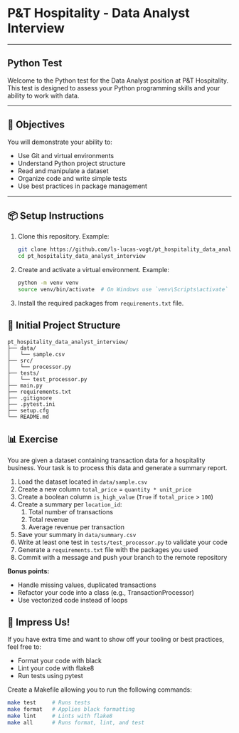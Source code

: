 # P&T Hospitality - Data Analyst Interview
---

## Python Test
Welcome to the Python test for the Data Analyst position at P&T Hospitality. This test is designed to assess your 
Python programming skills and your ability to work with data.

---

## 🧪 Objectives

You will demonstrate your ability to:
- Use Git and virtual environments
- Understand Python project structure
- Read and manipulate a dataset
- Organize code and write simple tests
- Use best practices in package management

---

## 📦 Setup Instructions

1. Clone this repository. Example:
   ```bash
   git clone https://github.com/ls-lucas-vogt/pt_hospitality_data_analyst_interview.git
   cd pt_hospitality_data_analyst_interview
   ```
   
2. Create and activate a virtual environment. Example:
   ```bash
   python -m venv venv
   source venv/bin/activate  # On Windows use `venv\Scripts\activate`
   ```

3. Install the required packages from `requirements.txt` file.

## 📁 Initial Project Structure
```
pt_hospitality_data_analyst_interview/
├── data/
│   └── sample.csv
├── src/
│   └── processor.py
├── tests/
│   └── test_processor.py
├── main.py
├── requirements.txt
├── .gitignore
├── .pytest.ini
├── setup.cfg
└── README.md
```

## 📊 Exercise

You are given a dataset containing transaction data for a hospitality business. Your task is to process this data and 
generate a summary report.

1. Load the dataset located in `data/sample.csv `
2. Create a new column `total_price` = `quantity * unit_price`
3. Create a boolean column `is_high_value` (`True` if `total_price` > `100`)
4. Create a summary per `location_id`:
   1. Total number of transactions 
   2. Total revenue
   3. Average revenue per transaction
5. Save your summary in `data/summary.csv`
6. Write at least one test in `tests/test_processor.py` to validate your code
7. Generate a `requirements.txt` file with the packages you used
8. Commit with a message and push your branch to the remote repository

**Bonus points:**
- Handle missing values, duplicated transactions 
- Refactor your code into a class (e.g., TransactionProcessor)
- Use vectorized code instead of loops

## 🌟 Impress Us!
If you have extra time and want to show off your tooling or best practices, feel free to:
- Format your code with black 
- Lint your code with flake8 
- Run tests using pytest

Create a Makefile allowing you to run the following commands:
``` bash
make test     # Runs tests
make format   # Applies black formatting
make lint     # Lints with flake8
make all      # Runs format, lint, and test
```
